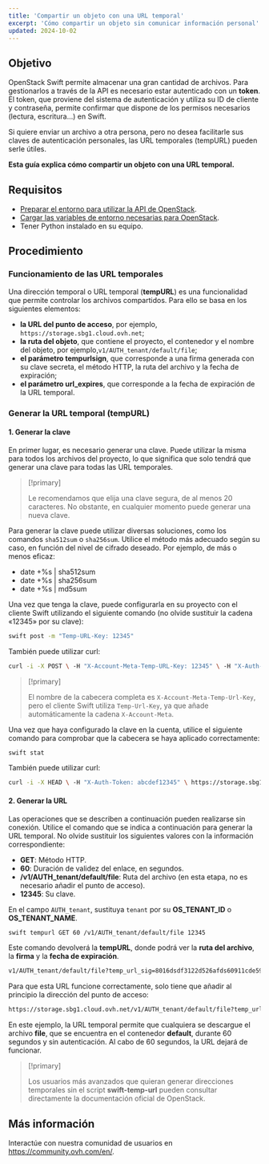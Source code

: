 ```yaml
---
title: 'Compartir un objeto con una URL temporal'
excerpt: 'Cómo compartir un objeto sin comunicar información personal'
updated: 2024-10-02
---
```


## Objetivo 

OpenStack Swift permite almacenar una gran cantidad de archivos. Para gestionarlos a través de la API es necesario estar autenticado con un **token**. El token, que proviene del sistema de autenticación y utiliza su ID de cliente y contraseña, permite confirmar que dispone de los permisos necesarios (lectura, escritura…) en Swift.

Si quiere enviar un archivo a otra persona, pero no desea facilitarle sus claves de autenticación personales, las URL temporales (tempURL) pueden serle útiles.

**Esta guía explica cómo compartir un objeto con una URL temporal.**

## Requisitos

- [Preparar el entorno para utilizar la API de OpenStack](/pages/public_cloud/compute/prepare_the_environment_for_using_the_openstack_api).
- [Cargar las variables de entorno necesarias para OpenStack](/pages/public_cloud/compute/loading_openstack_environment_variables).
- Tener Python instalado en su equipo.

## Procedimiento

### Funcionamiento de las URL temporales

Una dirección temporal o URL temporal (**tempURL**) es una funcionalidad que permite controlar los archivos compartidos. Para ello se basa en los siguientes elementos:

- **la URL del punto de acceso**, por ejemplo, `https://storage.sbg1.cloud.ovh.net`;
- **la ruta del objeto**, que contiene el proyecto, el contenedor y el nombre del objeto, por ejemplo,`v1/AUTH_tenant/default/file`;
- **el parámetro tempurlsign**, que corresponde a una firma generada con su clave secreta, el método HTTP, la ruta del archivo y la fecha de expiración;
- **el parámetro url_expires**, que corresponde a la fecha de expiración de la URL temporal.

### Generar la URL temporal (tempURL)

#### 1. Generar la clave

En primer lugar, es necesario generar una clave. Puede utilizar la misma para todos los archivos del proyecto, lo que significa que solo tendrá que generar una clave para todas las URL temporales. 

> [!primary]
>
> Le recomendamos que elija una clave segura, de al menos 20 caracteres. No obstante, en cualquier momento puede generar una nueva clave.
> 

Para generar la clave puede utilizar diversas soluciones, como los comandos `sha512sum` o `sha256sum`. Utilice el método más adecuado según su caso, en función del nivel de cifrado deseado. Por ejemplo, de más o menos eficaz:

- date +%s | sha512sum
- date +%s | sha256sum
- date +%s | md5sum 

Una vez que tenga la clave, puede configurarla en su proyecto con el cliente Swift utilizando el siguiente comando (no olvide sustituir la cadena «12345» por su clave):

```bash
swift post -m "Temp-URL-Key: 12345"
```

También puede utilizar curl:

```bash
curl -i -X POST \ -H "X-Account-Meta-Temp-URL-Key: 12345" \ -H "X-Auth-Token: abcdef12345" \ https://storage.sbg1.cloud.ovh.net/v1/AUTH_ProjectID
```

> [!primary]
>
> El nombre de la cabecera completa es `X-Account-Meta-Temp-Url-Key`, pero el cliente Swift utiliza `Temp-Url-Key`, ya que añade automáticamente la cadena `X-Account-Meta`.
> 

Una vez que haya configurado la clave en la cuenta, utilice el siguiente comando para comprobar que la cabecera se haya aplicado correctamente:

```bash
swift stat
```

También puede utilizar curl:

```bash
curl -i -X HEAD \ -H "X-Auth-Token: abcdef12345" \ https://storage.sbg1.cloud.ovh.net/v1/AUTH_ProjectID
```

#### 2. Generar la URL

Las operaciones que se describen a continuación pueden realizarse sin conexión. Utilice el comando que se indica a continuación para generar la URL temporal. No olvide sustituir los siguientes valores con la información correspondiente:

- **GET**: Método HTTP.
- **60**: Duración de validez del enlace, en segundos.
- **/v1/AUTH_tenant/default/file**: Ruta del archivo (en esta etapa, no es necesario añadir el punto de acceso).
- **12345**: Su clave.

En el campo `AUTH_tenant`, sustituya `tenant` por su **OS_TENANT_ID** o **OS_TENANT_NAME**.

```bash
swift tempurl GET 60 /v1/AUTH_tenant/default/file 12345
```

Este comando devolverá la **tempURL**, donde podrá ver la **ruta del archivo**, la **firma** y la **fecha de expiración**.

```bash
v1/AUTH_tenant/default/file?temp_url_sig=8016dsdf3122d526afds60911cde59fds3&temp_url_expires=1401548543
```

Para que esta URL funcione correctamente, solo tiene que añadir al principio la dirección del punto de acceso:

```bash
https://storage.sbg1.cloud.ovh.net/v1/AUTH_tenant/default/file?temp_url_sig=8016dsdf3122d526afds60911cde59fds3&temp_url_expires=1401548543
```

En este ejemplo, la URL temporal permite que cualquiera se descargue el archivo **file**, que se encuentra en el contenedor **default**, durante 60 segundos y sin autenticación. Al cabo de 60 segundos, la URL dejará de funcionar.

> [!primary]
>
> Los usuarios más avanzados que quieran generar direcciones temporales sin el script **swift-temp-url** pueden consultar directamente la documentación oficial de OpenStack.

## Más información

Interactúe con nuestra comunidad de usuarios en <https://community.ovh.com/en/>.